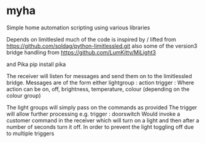 # myha
Simple home automation scripting using various libraries


Depends on limitlesled much of the code is inspired by / lifted from https://github.com/soldag/python-limitlessled.git also some of the version3 bridge handling from https://github.com/LumKitty/MiLight3


and Pika
pip install pika

The receiver will listen for messages and send them on to the limitlessled bridge.
Messages are of the form
either
lightgroup : action <value>
trigger :
Where action can be
    on, off, brightness, temperature, colour (depending on the colour group)


The light groups will simply pass on the commands as provided
The trigger will allow further processing e.g. 
trigger : doorswitch
Would invoke a customer command in the receiver which will turn on a light and then after a number of seconds turn it off. In order to prevent the light toggling off due to multiple triggers


